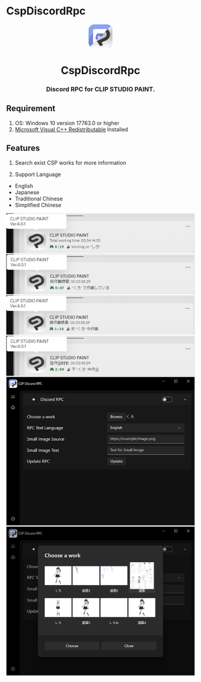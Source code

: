 # CspDiscordRpc
<p align="center">
  <img src="https://github.com/kakuun333/CspDiscordRpc/raw/document/Images/Logo.png">
</p>
<h1 align="center">CspDiscordRpc</h1>
<h3 align="center">
   Discord RPC for CLIP STUDIO PAINT.
</h3>

## Requirement

1. OS: Windows 10 version 17763.0 or higher
2. [Microsoft Visual C++ Redistributable](https://learn.microsoft.com/en-us/cpp/windows/latest-supported-vc-redist?view=msvc-170) Installed

## Features
1. Search exist CSP works for more information

2. Support Language
 - English
 - Japanese
 - Traditional Chinese
 - Simplified Chinese

<img src="https://github.com/kakuun333/CspDiscordRpc/raw/document/Images/Rpc_English.png"> 
<img src="https://github.com/kakuun333/CspDiscordRpc/raw/document/Images/Rpc_Japanese.png">    
<img src="https://github.com/kakuun333/CspDiscordRpc/raw/document/Images/Rpc_TraditionalChinese.png">  
<img src="https://github.com/kakuun333/CspDiscordRpc/raw/document/Images/Rpc_SimplifiedChinese.png">   
<img src="https://github.com/kakuun333/CspDiscordRpc/raw/document/Images/Home.png">    
<img src="https://github.com/kakuun333/CspDiscordRpc/raw/document/Images/ChooseWork.png">  